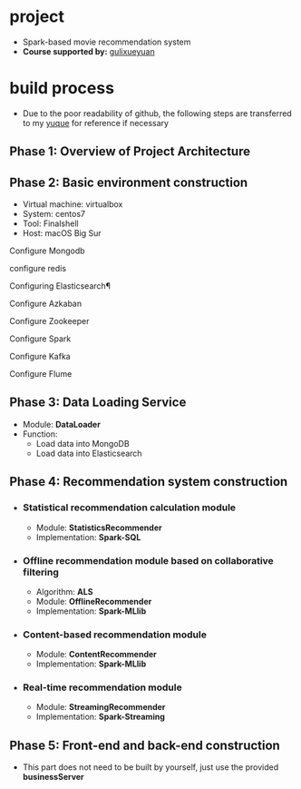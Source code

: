 # project

- Spark-based movie recommendation system
- **Course supported by:** [gulixueyuan](http://www.gulixueyuan.com/goods/show/208?targetId=314&preview=0)

# build process

- Due to the poor readability of github, the following steps are transferred to my [yuque](https://www.yuque.com/tsuiraku/movierecommender) for reference if necessary

## Phase 1: Overview of Project Architecture

## Phase 2: Basic environment construction

- Virtual machine: virtualbox
- System: centos7
- Tool: Finalshell
- Host: macOS Big Sur

Configure Mongodb

configure redis

Configuring Elasticsearch¶

Configure Azkaban

Configure Zookeeper

Configure Spark

Configure Kafka

Configure Flume

## Phase 3: Data Loading Service

- Module: **DataLoader**
- Function:
   - Load data into MongoDB
   - Load data into Elasticsearch

## Phase 4: Recommendation system construction

- ### Statistical recommendation calculation module

   - Module: **StatisticsRecommender**
   - Implementation: **Spark-SQL**

- ### Offline recommendation module based on collaborative filtering

   - Algorithm: **ALS**
   - Module: **OfflineRecommender**
   - Implementation: **Spark-MLlib**
  
- ### Content-based recommendation module

   - Module: **ContentRecommender**
   - Implementation: **Spark-MLlib**

- ### Real-time recommendation module

   - Module: **StreamingRecommender**
   - Implementation: **Spark-Streaming**

## Phase 5: Front-end and back-end construction

- This part does not need to be built by yourself, just use the provided **businessServer**
